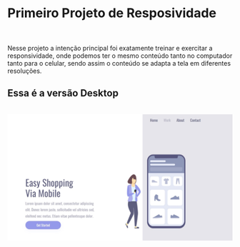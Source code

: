 <h1>Primeiro Projeto de Resposividade</h1>
<br>
<br>
Nesse projeto a intenção principal foi exatamente treinar e exercitar a responsividade, onde podemos ter o mesmo conteúdo tanto no computador tanto para o celular, sendo assim o conteúdo se adapta a tela em diferentes resoluções.
<br>
<h2>Essa é a versão Desktop</h2> 
<br>
<img src="https://github.com/Arrais22/Easy-Shopping/blob/master/assets/print%20easy%20shooping1.jpg?raw=true"/>

